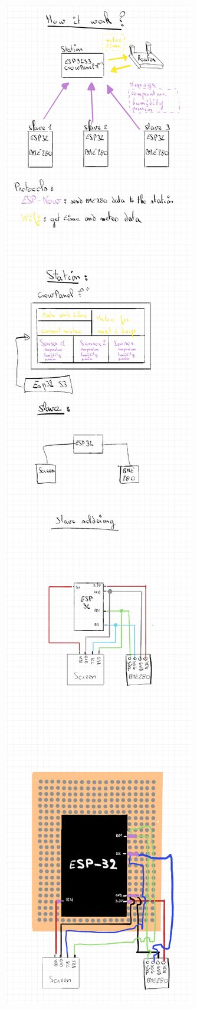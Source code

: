![Image 1](https://github.com/tetelie/station_meteo/blob/main/doc/1.png)
![Image 2](https://github.com/tetelie/station_meteo/blob/main/doc/2.png)
![Image 3](https://github.com/tetelie/station_meteo/blob/main/doc/3.png)
![Image 4](https://github.com/tetelie/station_meteo/blob/main/doc/4.png)
